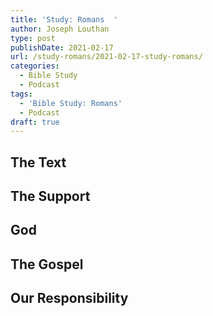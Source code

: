 ```yaml
---
title: 'Study: Romans  '
author: Joseph Louthan
type: post
publishDate: 2021-02-17
url: /study-romans/2021-02-17-study-romans/
categories:
  - Bible Study
  - Podcast
tags:
  - 'Bible Study: Romans'
  - Podcast
draft: true
---
```

## The Text



## The Support



## God



## The Gospel



## Our Responsibility



